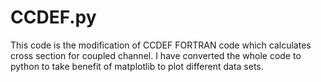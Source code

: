 # CCDEF.py

This code is the modification of CCDEF FORTRAN code which calculates cross section for coupled channel. I have converted the whole code to python to take benefit of matplotlib to plot different data sets. 
